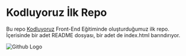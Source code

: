# Kodluyoruz İlk Repo
Bu repo [Kodluyoruz](https://www.kodluyoruz.org/) Front-End Eğitiminde oluşturduğumuz ilk repo. İçerisinde bir adet README dosyası, bir adet de index.html barındırıyor.

![Github Logo]("https://miro.medium.com/max/1400/1*CWFkh5z8oa6dZfn5_gkKKQ.jpeg")
